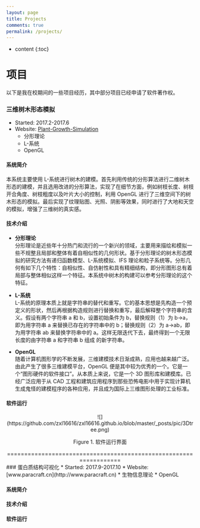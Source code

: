 ```yaml
---
layout: page
title: Projects
comments: true
permalink: /projects/
---
```


* content
{:toc}

# 项目
以下是我在校期间的一些项目经历，其中部分项目已经申请了软件著作权。
   
### 三维树木形态模拟
* Started: 2017.2-2017.6
* Website: [Plant-Growth-Simulation](https://github.com/zxl16616/Plant-Growth-Simulation)
   * 分形理论
   * L-系统
   * OpenGL

#### 系统简介    
本系统主要使用 L-系统进行树木的建模。首先利用传统的分形算法进行二维树木形态的建模，并且选用改进的分形算法，实现了在细节方面，例如树枝长度、树枝开合角度、树枝粗度以及叶片大小的控制，利用 OpenGL 进行了三维空间下的树木形态的模拟。最后实现了纹理贴图、光照、阴影等效果，同时进行了大地和天空的模拟，增强了三维树的真实感。

#### 技术介绍
* **分形理论**  
分形理论是近些年十分热门和流行的一个新兴的领域，主要用来描绘和模拟一些不规整且局部和整体有着自相似性的几何形状。基于分形理论的树木形态模拟的研究方法有递归函数模型、L-系统模拟、IFS 理论和粒子系统等。分形几何有如下几个特性：自相似性、自仿射性和具有精细结构，即分形图形总有着局部与整体相似这样一个特征。本系统中树木的构建可以参考分形理论的这个特征。  

* **L-系统**   
L-系统的原理本质上就是字符串的替代和重写。它的基本思想是先构造一个预定义的形状，然后再根据构造规则进行替换和重写，最后解释整个字符串的含义。假设有两个字符串 a 和 b，设置初始条件为 b，替换规则（1）为 b→a，即为用字符串 a 来替换已存在的字符串中的 b；替换规则（2）为 a→ab，即为用字符串 ab 来替换字符串中的 a。这样无限迭代下去，最终得到一个无限长度的由字符串 a 和字符串 b 组成 的新字符串。  

* **OpenGL**  
随着计算机图形学的不断发展，三维建模技术日渐成熟，应用也越来越广泛。由此产生了很多三维建模平台，OpenGL 便是其中较为优秀的一个。它是一个“图形硬件的软件接口”。从本质上来说，它是一个 3D 图形库和建模库。已经广泛应用于从 CAD 工程和建筑应用程序到那些恐怖电影中用于实现计算机生成鬼怪的建模程序的各种应用，并且成为国际上三维图形处理的工业标准。 


 

#### 软件运行  
<center>
![](https://github.com/zxl16616/zxl16616.github.io/blob/master/_posts/pic/3Dtree.png)

Figure 1. 软件运行界面
</center>






<center>==================================================================</center>
### 蛋白质结构可视化
* Started: 2017.9-2017.10
* Website: [www.paracraft.cn](http://www.paracraft.cn)
   * 生物信息理论
   * OpenGL

#### 系统简介    



#### 技术介绍


#### 软件运行









